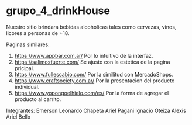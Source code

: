 # grupo_4_drinkHouse
Nuestro sitio brindara bebidas alcoholicas tales como cervezas, vinos, licores a personas de +18.


Paginas similares:
1) https://www.appbar.com.ar/ Por lo intuitivo de la interfaz.
2) https://salimosfuerte.com/ Se ajusto con la estetica de la pagina pricipal.
3) https://www.fullescabio.com/ Por la similitud con MercadoShops.
4) https://www.craftsociety.com.ar/ Por la presentacion del producto individual.
5) https://www.yopongoelhielo.com/es/ Por la forma de agregar el producto al carrito.




Integrantes:
Emerson Leonardo Chapeta
Ariel Pagani
Ignacio Oteiza
Alexis Ariel Bello
